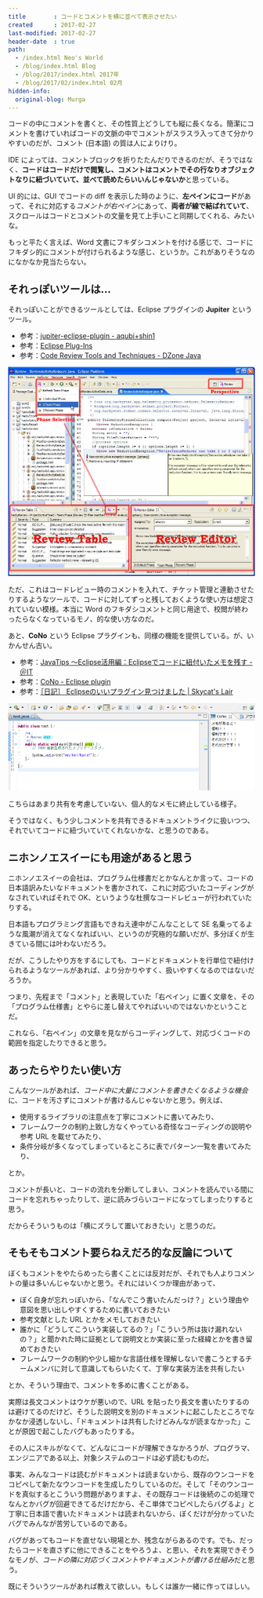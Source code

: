 ```yaml
---
title        : コードとコメントを横に並べて表示させたい
created      : 2017-02-27
last-modified: 2017-02-27
header-date  : true
path:
  - /index.html Neo's World
  - /blog/index.html Blog
  - /blog/2017/index.html 2017年
  - /blog/2017/02/index.html 02月
hidden-info:
  original-blog: Murga
---
```


コードの中にコメントを書くと、その性質上どうしても縦に長くなる。簡潔にコメントを書けていればコードの文脈の中でコメントがスラスラ入ってきて分かりやすいのだが、コメント (日本語) の質は人によりけり。

IDE によっては、コメントブロックを折りたたんだりできるのだが、そうではなく、**コードはコードだけで閲覧し、コメントはコメントでその行なりオブジェクトなりに紐づいていて、並べて読めたらいいんじゃないか**と思っている。

UI 的には、GUI でコードの diff を表示した時のように、**左ペインにコード**があって、それに対応する*コメントが右ペイン*にあって、**両者が線で結ばれていて**、スクロールはコードとコメントの文量を見て上手いこと同期してくれる、みたいな。

もっと平たく言えば、Word 文書にフキダシコメントを付ける感じで、コードにフキダシ的にコメントが付けられるような感じ、というか。これがありそうなのになかなか見当たらない。

## それっぽいツールは…

それっぽいことができるツールとしては、Eclipse プラグインの **Jupiter** というツール。

- 参考：[jupiter-eclipse-plugin - aqubi+shin1](https://sites.google.com/site/shin1ogawa/eclipse/jupiter)
- 参考：[Eclipse Plug-Ins](http://www.h7.dion.ne.jp/~s_wat/eclipse/plugin.html)
- 参考：[Code Review Tools and Techniques - DZone Java](https://dzone.com/articles/code-review-tools-and)

![Jupiter](./27-01-01.jpg)

ただ、これはコードレビュー時のコメントを入れて、チケット管理と連動させたりするようなツールで、コードに対してずっと残しておくような使い方は想定されていない模様。本当に Word のフキダシコメントと同じ用途で、校閲が終わったらなくなっているモノ、的な使い方なのだ。

あと、**CoNo** という Eclipse プラグインも、同様の機能を提供している。が、いかんせん古い。

- 参考：[JavaTips 〜Eclipse活用編：Eclipseでコードに紐付いたメモを残す - ＠IT](http://www.atmarkit.co.jp/ait/articles/0402/03/news098.html)
- 参考：[CoNo - Eclipse plugin](http://cono.sourceforge.net/)
- 参考：[［日記］ Eclipseのいいプラグイン見つけました | Skycat's Lair](http://blog.skycat.me/2013/05/09/58%E3%81%AE%E6%97%A5%E8%A8%98/)

![CoNo](./27-01-02.png)

こちらはあまり共有を考慮していない、個人的なメモに終止している様子。

そうではなく、もう少しコメントを共有できるドキュメントライクに扱いつつ、それでいてコードに紐づいていてくれないかな、と思うのである。

## ニホンノエスイーにも用途があると思う

ニホンノエスイーの会社は、プログラム仕様書だとかなんとか言って、コードの日本語訳みたいなドキュメントを書かされて、これに対応づいたコーディングがなされていればそれで OK、というような杜撰なコードレビューが行われていたりする。

日本語もプログラミング言語もできねえ連中がこんなことして SE 名乗ってるような風潮が消えてなくなればいい、というのが究極的な願いだが、多分ぼくが生きている間には叶わないだろう。

だが、こうしたやり方をするにしても、コードとドキュメントを行単位で紐付けられるようなツールがあれば、より分かりやすく、扱いやすくなるのではないだろうか。

つまり、先程まで「コメント」と表現していた「右ペイン」に置く文章を、その「プログラム仕様書」とやらに差し替えてやればいいのではないかということだ。

これなら、「右ペイン」の文章を見ながらコーディングして、対応づくコードの範囲を指定したりできると思う。

## あったらやりたい使い方

こんなツールがあれば、*コード中に大量にコメントを書きたくなるような機会*に、コードを汚さずにコメントが書けるんじゃないかと思う。例えば、

- 使用するライブラリの注意点を丁寧にコメントに書いてみたり、
- フレームワークの制約上致し方なくやっている奇怪なコーディングの説明や参考 URL を載せてみたり、
- 条件分岐が多くなってしまっているところに表でパターン一覧を書いてみたり、

とか。

コメントが長いと、コードの流れを分断してしまい、コメントを読んでいる間にコードを忘れちゃったりして、逆に読みづらいコードになってしまったりすると思う。

だからそういうものは「横にズラして置いておきたい」と思うのだ。

## そもそもコメント要らねえだろ的な反論について

ぼくもコメントをやたらめったら書くことには反対だが、それでも人よりコメントの量は多いんじゃないかと思う。それにはいくつか理由があって、

- ぼく自身が忘れっぽいから、「なんでこう書いたんだっけ？」という理由や意図を思い出しやすくするために書いておきたい
- 参考文献とした URL とかをメモしておきたい
- 誰かに「どうしてこういう実装してるの？」「こういう所は抜け漏れないの？」と聞かれた時に証拠として説明文とか実装に至った経緯とかを書き留めておきたい
- フレームワークの制約や少し細かな言語仕様を理解しないで書こうとするチームメンバに対して意識してもらいたくて、丁寧な実装方法を共有したい

とか、そういう理由で、コメントを多めに書くことがある。

実際は長文コメントはウケが悪いので、URL を貼ったり長文を書いたりするのは避けてるのだけど、そうした説明文を別のドキュメントに起こしたところでなかなか浸透しないし、「ドキュメントは共有したけどみんなが読まなかった」ことが原因で起こしたバグもあったりする。

その人にスキルがなくて、どんなにコードが理解できなかろうが、プログラマ、エンジニアである以上、対象システムのコードは必ず読むものだ。

事実、みんなコードは読むがドキュメントは読まないから、既存のウンコードをコピペして新たなウンコードを生成したりしているのだ。そして「そのウンコードを真似するとこういう問題がありますよ、その既存コードは後続のこの処理でなんとかバグが回避できてるだけだから、そこ単体でコピペしたらバグるよ」と丁寧に日本語で書いたドキュメントは読まれないから、ぼくだけが分かっていたバグでみんなが苦労しているのである。

バグがあってもコードを直せない現場とか、残念ながらあるのです。でも、だったらコードを直さずに他にできることをやろうよ、と思い、それを実現できそうなモノが、*コードの隣に対応づくコメントやドキュメントが書ける仕組み*だと思う。

既にそういうツールがあれば教えて欲しい。もしくは誰か一緒に作ってほしい。
